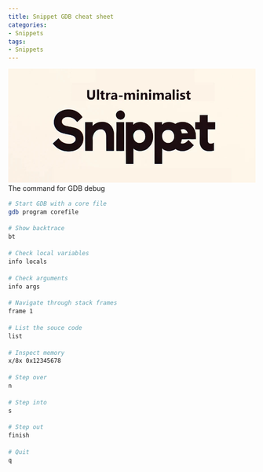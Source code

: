 ```yaml
---
title: Snippet GDB cheat sheet
categories:
- Snippets
tags:
- Snippets
---
```


![Snippet](/uploads/images/0000/Snippet.jpg)
The command for GDB debug

<!-- more -->

```bash
# Start GDB with a core file
gdb program corefile

# Show backtrace
bt

# Check local variables
info locals

# Check arguments
info args

# Navigate through stack frames
frame 1

# List the souce code
list

# Inspect memory
x/8x 0x12345678

# Step over
n

# Step into
s

# Step out
finish

# Quit
q
```

